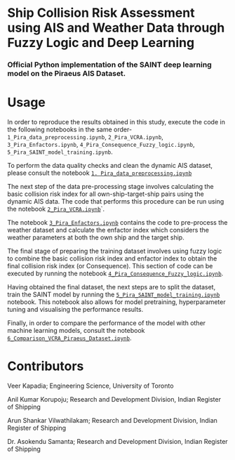 # Ship Collision Risk Assessment using AIS and Weather Data through Fuzzy Logic and Deep Learning

### Official Python implementation of the SAINT deep learning model on the Piraeus AIS Dataset.

# Usage
In order to reproduce the results obtained in this study, execute the code in the following notebooks in the same order- ```1_Pira_data_preprocessing.ipynb```, ```2_Pira_VCRA.ipynb```, ```3_Pira_Enfactors.ipynb```, ```4_Pira_Consequence_Fuzzy_logic.ipynb```, ```5_Pira_SAINT_model_training.ipynb```.


To perform the data quality checks and clean the dynamic AIS dataset, please consult the notebook [`1. Pira_data_preprocessing.ipynb`](./1_Pira_data_preprocessing.ipynb)

The next step of the data pre-processing stage involves calculating the basic collision risk index for all own-ship-target-ship pairs using the dynamic AIS data. The code that performs this procedure can be run using the notebook [`2_Pira_VCRA.ipynb`](./2_Pira_VCRA.ipynb)`. 

The notebook [`3_Pira_Enfactors.ipynb`](./3_Pira_Enfactors.ipynb) contains the code to pre-process the weather dataset and calculate the enfactor index which considers the weather parameters at both the own ship and the target ship.

The final stage of preparing the training dataset involves using fuzzy logic to combine the basic collision risk index and enfactor index to obtain the final collision risk index (or Consequence). This section of code can be executed by running the notebook [`4_Pira_Consequence_Fuzzy_logic.ipynb`](./4_Pira_Consequence_Fuzzy_logic.ipynb).

Having obtained the final dataset, the next steps are to split the dataset, train the SAINT model by running the [`5_Pira_SAINT_model_training.ipynb`](./5_Pira_SAINT_model_training.ipynb) notebook. This notebook also allows for model pretraining, hyperparameter tuning and visualising the performance results.

Finally, in order to compare the performance of the model with other machine learning models, consult the notebook [`6_Comparison_VCRA_Piraeus_Dataset.ipynb`](./6_Comparison_VCRA_Piraeus_Dataset.ipynb).

# Contributors
Veer Kapadia; Engineering Science, University of Toronto

Anil Kumar Korupoju; Research and Development Division, Indian Register of Shipping

Arun Shankar Vilwathilakam; Research and Development Division, Indian Register of Shipping

Dr. Asokendu Samanta; Research and Development Division, Indian Register of Shipping

